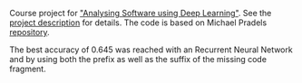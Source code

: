 Course project for ["Analysing Software using Deep Learning"](https://www.sola.tu-darmstadt.de/index.php?id=13101). See the [project description](https://www.sola.tu-darmstadt.de/fileadmin/user_upload/Group_SOLA/Teaching/summer_2017/ASDL/project_description_20170529.pdf) for details. The code is based on Michael Pradels [repository](https://github.com/michaelpradel/ASDL2017).

The best accuracy of 0.645 was reached with an Recurrent Neural Network and by using both the prefix as well as the suffix of the missing code fragment.




